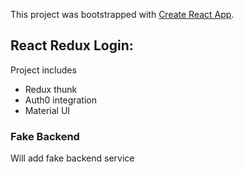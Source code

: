 This project was bootstrapped with [Create React App](https://github.com/facebook/create-react-app).

## React Redux Login:
Project includes
- Redux thunk
- Auth0 integration
- Material UI


### Fake Backend
Will add fake backend service